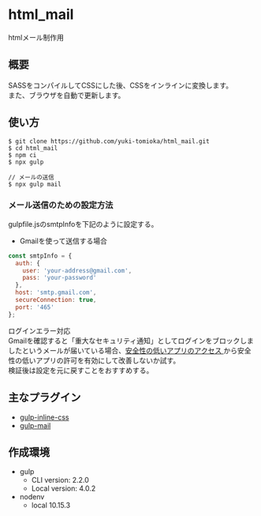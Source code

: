 # html_mail
htmlメール制作用

## 概要
SASSをコンパイルしてCSSにした後、CSSをインラインに変換します。  
また、ブラウザを自動で更新します。

## 使い方
```shell
$ git clone https://github.com/yuki-tomioka/html_mail.git
$ cd html_mail
$ npm ci
$ npx gulp

// メールの送信
$ npx gulp mail
```

### メール送信のための設定方法
gulpfile.jsのsmtpInfoを下記のように設定する。

- Gmailを使って送信する場合
```js
const smtpInfo = {
  auth: {
    user: 'your-address@gmail.com',
    pass: 'your-password'
  },
  host: 'smtp.gmail.com',
  secureConnection: true,
  port: '465'
};
```
ログインエラー対応  
Gmailを確認すると「重大なセキュリティ通知」としてログインをブロックしましたというメールが届いている場合、[安全性の低いアプリのアクセス
](https://myaccount.google.com/lesssecureapps?pli=1)から安全性の低いアプリの許可を有効にして改善しないか試す。  
検証後は設定を元に戻すことをおすすめする。

## 主なプラグイン
- [gulp-inline-css](https://www.npmjs.com/package/gulp-inline-css)
- [gulp-mail](https://www.npmjs.com/package/gulp-mail)

## 作成環境
- gulp
  - CLI version: 2.2.0
  - Local version: 4.0.2
- nodenv
  - local 10.15.3
